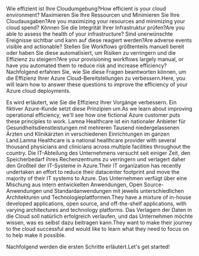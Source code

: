 <span data-ttu-id="2aae5-101">Wie effizient ist Ihre Cloudumgebung?</span><span class="sxs-lookup"><span data-stu-id="2aae5-101">How efficient is your cloud environment?</span></span> <span data-ttu-id="2aae5-102">Maximieren Sie Ihre Ressourcen und Minimieren Sie Ihre Cloudausgaben?</span><span class="sxs-lookup"><span data-stu-id="2aae5-102">Are you maximizing your resources and minimizing your cloud spend?</span></span> <span data-ttu-id="2aae5-103">Können Sie die Integrität Ihrer Infrastruktur prüfen?</span><span class="sxs-lookup"><span data-stu-id="2aae5-103">Are you able to assess the health of your infrastructure?</span></span> <span data-ttu-id="2aae5-104">Sind unerwünschte Ereignisse sichtbar und kann auf diese reagiert werden?</span><span class="sxs-lookup"><span data-stu-id="2aae5-104">Are adverse events visible and actionable?</span></span> <span data-ttu-id="2aae5-105">Stellen Sie Workflows größtenteils manuell bereit oder haben Sie diese automatisiert, um Risiken zu verringern und die Effizienz zu steigern?</span><span class="sxs-lookup"><span data-stu-id="2aae5-105">Are your provisioning workflows largely manual, or have you automated them to reduce risk and increase efficiency?</span></span> <span data-ttu-id="2aae5-106">Nachfolgend erfahren Sie, wie Sie diese Fragen beantworten können, um die Effizienz Ihrer Azure Cloud-Bereitstellungen zu verbessern.</span><span class="sxs-lookup"><span data-stu-id="2aae5-106">Here, you will learn how to answer these questions to improve the efficiency of your Azure cloud deployments.</span></span>

<span data-ttu-id="2aae5-107">Es wird erläutert, wie Sie die Effizienz Ihrer Vorgänge verbessern. Ein fiktiver Azure-Kunde setzt diese Prinzipien um.</span><span class="sxs-lookup"><span data-stu-id="2aae5-107">As we learn about improving operational efficiency, we'll see how one fictional Azure customer puts these principles to work.</span></span> <span data-ttu-id="2aae5-108">Lamna Healthcare ist ein nationaler Anbieter für Gesundheitsdienstleistungen mit mehreren Tausend niedergelassenen Ärzten und Klinikärzten in verschiedenen Einrichtungen im ganzen Land.</span><span class="sxs-lookup"><span data-stu-id="2aae5-108">Lamna Healthcare is a national healthcare provider with several thousand physicians and clinicians across multiple facilities throughout the country.</span></span> <span data-ttu-id="2aae5-109">Die IT-Abteilung des Unternehmens versucht seit einiger Zeit, den Speicherbedarf ihres Rechenzentrums zu verringern und verlagert daher den Großteil der IT-Systeme in Azure.</span><span class="sxs-lookup"><span data-stu-id="2aae5-109">Their IT organization has recently undertaken an effort to reduce their datacenter footprint and move the majority of their IT systems to Azure.</span></span> <span data-ttu-id="2aae5-110">Das Unternehmen verfügt über eine Mischung aus intern entwickelten Anwendungen, Open Source-Anwendungen und Standardanwendungen mit jeweils unterschiedlichen Architekturen und Technologieplattformen.</span><span class="sxs-lookup"><span data-stu-id="2aae5-110">They have a mixture of in-house developed applications, open source, and off-the-shelf applications, with varying architectures and technology platforms.</span></span> <span data-ttu-id="2aae5-111">Das Verlagern der Daten in die Cloud soll natürlich erfolgreich verlaufen, und das Unternehmen möchte wissen, was es selbst dazu beitragen kann.</span><span class="sxs-lookup"><span data-stu-id="2aae5-111">They want to make their journey to the cloud successful and would like to learn what they need to focus on to help make it possible.</span></span>  

<span data-ttu-id="2aae5-112">Nachfolgend werden die ersten Schritte erläutert.</span><span class="sxs-lookup"><span data-stu-id="2aae5-112">Let's get started!</span></span>